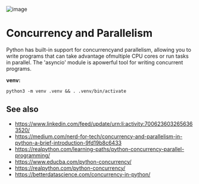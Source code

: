 ![image](https://github.com/flaviomicheletti/python-concurrency-parallelism/assets/1257048/a8265587-1974-4d2c-9d46-90a1731d195e)

# Concurrency and Parallelism

Python has built-in support for concurrencyand parallelism, allowing you to 
write programs that can take advantage ofmultiple CPU cores or run tasks in 
parallel. The 'asyncio' module is apowerful tool for writing concurrent 
programs.


__venv:__

    python3 -m venv .venv && . .venv/bin/activate


## See also

- https://www.linkedin.com/feed/update/urn:li:activity:7006236032656363520/
- https://medium.com/nerd-for-tech/concurrency-and-parallelism-in-python-a-brief-introduction-9fd19b8c6433
- https://realpython.com/learning-paths/python-concurrency-parallel-programming/
- https://www.educba.com/python-concurrency/
- https://realpython.com/python-concurrency/
- https://betterdatascience.com/concurrency-in-python/

